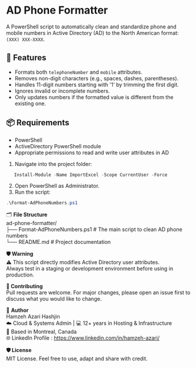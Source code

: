 # AD Phone Formatter

A PowerShell script to automatically clean and standardize phone and mobile numbers in Active Directory (AD) to the North American format: `(XXX) XXX-XXXX`.

## 🔧 Features

- Formats both `telephoneNumber` and `mobile` attributes.
- Removes non-digit characters (e.g., spaces, dashes, parentheses).
- Handles 11-digit numbers starting with '1' by trimming the first digit.
- Ignores invalid or incomplete numbers.
- Only updates numbers if the formatted value is different from the existing one.

## 📦 Requirements

- PowerShell
- ActiveDirectory PowerShell module
- Appropriate permissions to read and write user attributes in AD
1. Navigate into the project folder:
  ```powershell
     Install-Module -Name ImportExcel -Scope CurrentUser -Force
  ```
2. Open PowerShell as Administrator.
3. Run the script:
  ```powershell
  .\Format-AdPhoneNumbers.ps1
   ```
  
🗂 **File Structure**  
ad-phone-formatter/  
├── Format-AdPhoneNumbers.ps1   # The main script to clean AD phone numbers  
└── README.md                   # Project documentation
  
**🛡️ Warning**  
⚠️ This script directly modifies Active Directory user attributes.  
Always test in a staging or development environment before using in production.  
  
**🤝 Contributing**  
Pull requests are welcome. For major changes, please open an issue first to discuss what you would like to change.  
  
📌 **Author**  
Hamzeh Azari Hashjin  
  ☁️ Cloud & Systems Admin | 💻 12+ years in Hosting & Infrastructure  
  📍 Based in Montreal, Canada  
  🌐 LinkedIn Profile : https://www.linkedin.com/in/hamzeh-azari/  
  
**🛡️ License**  
      MIT License. Feel free to use, adapt and share with credit.
